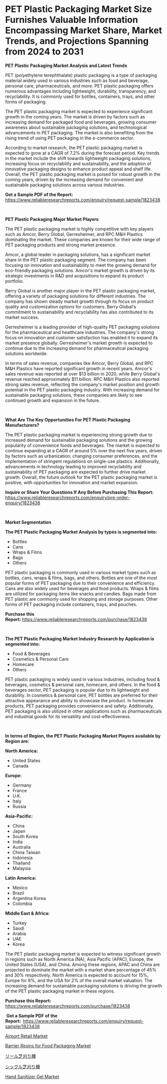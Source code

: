 <p><h1>PET Plastic Packaging Market Size Furnishes Valuable Information Encompassing Market Share, Market Trends, and Projections Spanning from 2024 to 2031</h1></p><p><strong>PET Plastic Packaging Market Analysis and Latest Trends</strong></p>
<p><p>PET (polyethylene terephthalate) plastic packaging is a type of packaging material widely used in various industries such as food and beverage, personal care, pharmaceuticals, and more. PET plastic packaging offers numerous advantages including lightweight, durability, transparency, and recyclability. It is commonly used for bottles, containers, trays, and other forms of packaging.</p><p>The PET plastic packaging market is expected to experience significant growth in the coming years. The market is driven by factors such as increasing demand for packaged food and beverages, growing consumer awareness about sustainable packaging solutions, and technological advancements in PET packaging. The market is also benefiting from the rising trend of using PET packaging in the e-commerce sector.</p><p>According to market research, the PET plastic packaging market is expected to grow at a CAGR of 7.2% during the forecast period. Key trends in the market include the shift towards lightweight packaging solutions, increasing focus on recyclability and sustainability, and the adoption of innovative packaging designs to enhance product appeal and shelf life. Overall, the PET plastic packaging market is poised for robust growth in the coming years, driven by the increasing demand for convenient and sustainable packaging solutions across various industries.</p></p>
<p><strong>Get a Sample PDF of the Report:&nbsp;</strong> <a href="https://www.reliableresearchreports.com/enquiry/request-sample/1823438">https://www.reliableresearchreports.com/enquiry/request-sample/1823438</a></p>
<p>&nbsp;</p>
<p><strong>PET Plastic Packaging Major Market Players</strong></p>
<p><p>The PET plastic packaging market is highly competitive with key players such as Amcor, Berry Global, Gerresheimer, and RPC M&H Plastics dominating the market. These companies are known for their wide range of PET packaging products and strong market presence.</p><p>Amcor, a global leader in packaging solutions, has a significant market share in the PET plastic packaging segment. The company has been focusing on innovation and sustainability to meet the growing demand for eco-friendly packaging solutions. Amcor's market growth is driven by its strategic investments in R&D and acquisitions to expand its product portfolio.</p><p>Berry Global is another major player in the PET plastic packaging market, offering a variety of packaging solutions for different industries. The company has shown steady market growth through its focus on product quality and customization options for customers. Berry Global's commitment to sustainability and recyclability has also contributed to its market success.</p><p>Gerresheimer is a leading provider of high-quality PET packaging solutions for the pharmaceutical and healthcare industries. The company's strong focus on innovation and customer satisfaction has enabled it to expand its market presence globally. Gerresheimer's market growth is expected to continue due to the increasing demand for pharmaceutical packaging solutions worldwide.</p><p>In terms of sales revenue, companies like Amcor, Berry Global, and RPC M&H Plastics have reported significant growth in recent years. Amcor's sales revenue was reported at over $13 billion in 2020, while Berry Global's revenue reached approximately $11 billion. RPC M&H Plastics also reported strong sales revenue, reflecting the company's market position and growth potential in the PET plastic packaging industry. With increasing demand for sustainable packaging solutions, these companies are likely to see continued growth and expansion in the future.</p></p>
<p>&nbsp;</p>
<p><strong>What Are The Key Opportunities For PET Plastic Packaging Manufacturers?</strong></p>
<p><p>The PET plastic packaging market is experiencing strong growth due to increased demand for sustainable packaging solutions and the growing popularity of convenience foods and beverages. The market is expected to continue expanding at a CAGR of around 5% over the next five years, driven by factors such as urbanization, changing consumer preferences, and the implementation of stringent regulations on single-use plastics. Additionally, advancements in technology leading to improved recyclability and sustainability of PET packaging are expected to further drive market growth. Overall, the future outlook for the PET plastic packaging market is positive, with opportunities for innovation and market expansion.</p></p>
<p><strong>Inquire or Share Your Questions If Any Before Purchasing This Report:</strong> <a href="https://www.reliableresearchreports.com/enquiry/pre-order-enquiry/1823438">https://www.reliableresearchreports.com/enquiry/pre-order-enquiry/1823438</a></p>
<p>&nbsp;</p>
<p><strong>Market Segmentation</strong></p>
<p><strong>The PET Plastic Packaging Market Analysis by types is segmented into:</strong></p>
<p><ul><li>Bottles</li><li>Cans</li><li>Wraps & Films</li><li>Bags</li><li>Others</li></ul></p>
<p><p>PET plastic packaging is commonly used in various market types such as bottles, cans, wraps & films, bags, and others. Bottles are one of the most popular forms of PET packaging due to their convenience and efficiency. Cans are also widely used for beverages and food products. Wraps & films are utilized for packaging items like snacks and candies. Bags made from PET plastic are commonly used for shopping and storage purposes. Other forms of PET packaging include containers, trays, and pouches.</p></p>
<p><strong>Purchase this Report:&nbsp;</strong><a href="https://www.reliableresearchreports.com/purchase/1823438">https://www.reliableresearchreports.com/purchase/1823438</a></p>
<p>&nbsp;</p>
<p><strong>The PET Plastic Packaging Market Industry Research by Application is segmented into:</strong></p>
<p><ul><li>Food & Beverages</li><li>Cosmetics & Personal Care</li><li>Homecare</li><li>Others</li></ul></p>
<p><p>PET plastic packaging is widely used in various industries, including food & beverages, cosmetics & personal care, homecare, and others. In the food & beverages sector, PET packaging is popular due to its lightweight and durability. In cosmetics & personal care, PET bottles are preferred for their attractive appearance and ability to showcase the product. In homecare products, PET packaging provides convenience and safety. Additionally, PET packaging is also utilized in other applications such as pharmaceuticals and industrial goods for its versatility and cost-effectiveness.</p></p>
<p>&nbsp;</p>
<p><strong>In terms of Region, the PET Plastic Packaging Market Players available by Region are:</strong></p>
<p>
    <p> <strong> North America: </strong>
        <ul>
            <li>United States</li>
            <li>Canada</li>
        </ul>
        </p> 
    <p> <strong> Europe: </strong>
        <ul>
            <li>Germany</li>
            <li>France</li>
            <li>U.K.</li>
            <li>Italy</li>
            <li>Russia</li>
        </ul>
        </p> 
    <p> <strong> Asia-Pacific: </strong>
        <ul>
            <li>China</li>
            <li>Japan</li>
            <li>South Korea</li>
            <li>India</li>
            <li>Australia</li>
            <li>China Taiwan</li>
            <li>Indonesia</li>
            <li>Thailand</li>
            <li>Malaysia</li>
        </ul>
        </p> 
    <p> <strong> Latin America: </strong>
        <ul>
            <li>Mexico</li>
            <li>Brazil</li>
            <li>Argentina Korea</li>
            <li>Colombia</li>
        </ul>
        </p> 
    <p> <strong> Middle East & Africa: </strong>
        <ul>
            <li>Turkey</li>
            <li>Saudi</li>
            <li>Arabia</li>
            <li>UAE</li>
            <li>Korea</li>
        </ul>
    </p>
    </p>
<p><p>The PET plastic packaging market is expected to witness significant growth in regions such as North America (NA), Asia Pacific (APAC), Europe, the United States (USA), and China. Among these regions, APAC and China are projected to dominate the market with a market share percentage of 45% and 30% respectively. North America is expected to account for 15%, Europe for 8%, and the USA for 2% of the overall market valuation. The increasing demand for sustainable packaging solutions is driving the growth of the PET plastic packaging market in these regions.</p></p>
<p><strong>Purchase this Report: </strong><a href="https://www.reliableresearchreports.com/purchase/1823438">https://www.reliableresearchreports.com/purchase/1823438</a></p>
<p>&nbsp;<strong>Get a Sample PDF of the Report:&nbsp;&nbsp;</strong><a href="https://www.reliableresearchreports.com/enquiry/request-sample/1823438">https://www.reliableresearchreports.com/enquiry/request-sample/1823438</a></p>
<p><strong></strong></p>
<p><p><a href="https://github.com/Airanohannonzb68e5pb53oc1/Market-Research-Report-List-1/blob/main/airport-retail-market.md">Airport Retail Market</a></p><p><a href="https://issuu.com/reportprime-2/docs/barrier-resins-for-food-packaging-market-size-2030">Barrier Resins for Food Packaging Market</a></p><p><a href="https://github.com/xemfu2379520/Market-Research-Report-List-1/blob/main/99107823252.md">リール芝刈り機</a></p><p><a href="https://github.com/bucuel854722/Market-Research-Report-List-1/blob/main/22952773253.md">シックル芝刈り機</a></p><p><a href="https://github.com/fiixsa/Market-Research-Report-List-1/blob/main/hand-sanitizer-gel-market.md">Hand Sanitizer Gel Market</a></p></p>